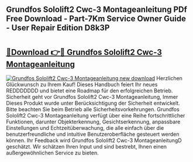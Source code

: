 ## Grundfos Sololift2 Cwc-3 Montageanleitung PDf Free Download - Part-7Km Service Owner Guide - User Repair Edition D8k3P

# <h2><a href="http://df7cc1l.blite.top/?on=Grundfos+Sololift2+Cwc-3+Montageanleitung">🔗Download 👉🔴 Grundfos Sololift2 Cwc-3 Montageanleitung</a></h2>

[![Grundfos Sololift2 Cwc-3 Montageanleitung new download](https://i.imgur.com/lujVjoI.png)](http://df7cc1l.blite.top/?on=Grundfos+Sololift2+Cwc-3+Montageanleitung)
Herzlichen Glückwunsch zu Ihrem Kauf! Dieses Handbuch feiert Ihr neues REDDDDDDD und bietet eine Roadmap für den erfolgreichen Betrieb. Sicherheit geht vor Grundfos Sololift2 Cwc-3 Montageanleitung, Immer Dieses Produkt wurde unter Berücksichtigung der Sicherheit entwickelt. Bitte beachten Sie beim Betrieb alle Sicherheitsvorkehrungen. Grundfos Sololift2 Cwc-3 Montageanleitung verfügt über eine Reihe fortschrittlicher Funktionen, darunter Objekterkennung, Gesichtserkennung, anpassbare Einstellungen und Echtzeitüberwachung, die alle einfach über die benutzerfreundliche und intuitive Benutzeroberfläche gesteuert werden können. Ihr Feedback wird Grundfos Sololift2 Cwc-3 MontageanleitungD geschätzt. Wir schätzen Ihren Input und sind bestrebt, Ihnen einen außergewöhnlichen Service zu bieten.
